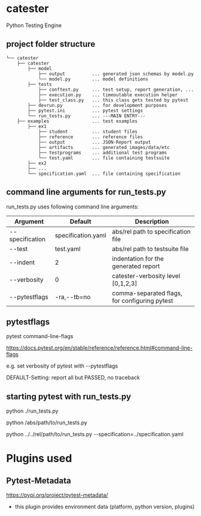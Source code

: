 # catester
Python Testing Engine

## project folder structure
```
└── catester
    ├── catester
        ├── model
            ├── output          ... generated json schemas by model.py
            └── model.py        ... model definitions
        ├── tests
            ├── conftest.py     ... test setup, report generation, ...
            ├── execution.py    ... timeoutable execution helper
            ├── test_class.py   ... this class gets tested by pytest
        ├── devrun.py           ... for development purposes
        ├── pytest.ini          ... pytest settings
        └── run_tests.py        ... ---MAIN ENTRY---
    ├── examples                ... test examples
        ├── ex1
            ├── student         ... student files
            ├── reference       ... reference files
            ├── output          ... JSON-Report output
            ├── artifacts       ... generated images/data/etc
            ├── testprograms    ... additional test programs
            └── test.yaml       ... file containing testsuite
        ├── ex2
        ├── ...
        └── specification.yaml  ... file containing specification
```

## command line arguments for run_tests.py
run_tests.py uses following command line arguments:

| Argument | Default | Description |
| --- | --- | --- |
| --specification | specification.yaml | abs/rel path to specification file |
| --test | test.yaml | abs/rel path to testsuite file |
| --indent | 2 | indentation for the generated report |
| --verbosity | 0 | catester-verbosity level [0,1,2,3] |
| --pytestflags | -ra,--tb=no | comma-separated flags, for configuring pytest |

## pytestflags
pytest command-line-flags

https://docs.pytest.org/en/stable/reference/reference.html#command-line-flags

e.g. set verbosity of pytest with --pytestflags

DEFAULT-Setting: report all but PASSED, no traceback


## starting pytest with run_tests.py
python ./run_tests.py

python /abs/path/to/run_tests.py

python ../../rel/path/to/run_tests.py --specification=../specification.yaml

# Plugins used

## Pytest-Metadata
https://pypi.org/project/pytest-metadata/
- this plugin provides environment data (platform, python version, plugins)

